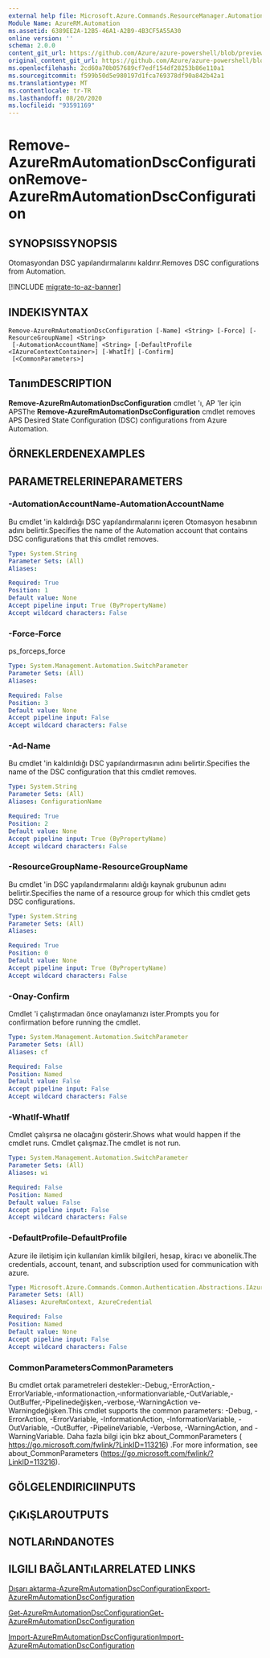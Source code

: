 ```yaml
---
external help file: Microsoft.Azure.Commands.ResourceManager.Automation.dll-Help.xml
Module Name: AzureRM.Automation
ms.assetid: 6389EE2A-12B5-46A1-A2B9-4B3CF5A55A30
online version: ''
schema: 2.0.0
content_git_url: https://github.com/Azure/azure-powershell/blob/preview/src/ResourceManager/Automation/Commands.Automation/help/Remove-AzureRmAutomationDscConfiguration.md
original_content_git_url: https://github.com/Azure/azure-powershell/blob/preview/src/ResourceManager/Automation/Commands.Automation/help/Remove-AzureRmAutomationDscConfiguration.md
ms.openlocfilehash: 2cd60a70b057689cf7edf154df28253b86e110a1
ms.sourcegitcommit: f599b50d5e980197d1fca769378df90a842b42a1
ms.translationtype: MT
ms.contentlocale: tr-TR
ms.lasthandoff: 08/20/2020
ms.locfileid: "93591169"
---
```

# <span data-ttu-id="7a28f-101">Remove-AzureRmAutomationDscConfiguration</span><span class="sxs-lookup"><span data-stu-id="7a28f-101">Remove-AzureRmAutomationDscConfiguration</span></span>

## <span data-ttu-id="7a28f-102">SYNOPSIS</span><span class="sxs-lookup"><span data-stu-id="7a28f-102">SYNOPSIS</span></span>
<span data-ttu-id="7a28f-103">Otomasyondan DSC yapılandırmalarını kaldırır.</span><span class="sxs-lookup"><span data-stu-id="7a28f-103">Removes DSC configurations from Automation.</span></span>

[!INCLUDE [migrate-to-az-banner](../../includes/migrate-to-az-banner.md)]

## <span data-ttu-id="7a28f-104">INDEKI</span><span class="sxs-lookup"><span data-stu-id="7a28f-104">SYNTAX</span></span>

```
Remove-AzureRmAutomationDscConfiguration [-Name] <String> [-Force] [-ResourceGroupName] <String>
 [-AutomationAccountName] <String> [-DefaultProfile <IAzureContextContainer>] [-WhatIf] [-Confirm]
 [<CommonParameters>]
```

## <span data-ttu-id="7a28f-105">Tanım</span><span class="sxs-lookup"><span data-stu-id="7a28f-105">DESCRIPTION</span></span>
<span data-ttu-id="7a28f-106">**Remove-AzureRmAutomationDscConfiguration** cmdlet 'ı, AP 'ler için APS</span><span class="sxs-lookup"><span data-stu-id="7a28f-106">The **Remove-AzureRmAutomationDscConfiguration** cmdlet removes APS Desired State Configuration (DSC) configurations from Azure Automation.</span></span>

## <span data-ttu-id="7a28f-107">ÖRNEKLERDEN</span><span class="sxs-lookup"><span data-stu-id="7a28f-107">EXAMPLES</span></span>

## <span data-ttu-id="7a28f-108">PARAMETRELERINE</span><span class="sxs-lookup"><span data-stu-id="7a28f-108">PARAMETERS</span></span>

### <span data-ttu-id="7a28f-109">-AutomationAccountName</span><span class="sxs-lookup"><span data-stu-id="7a28f-109">-AutomationAccountName</span></span>
<span data-ttu-id="7a28f-110">Bu cmdlet 'in kaldırdığı DSC yapılandırmalarını içeren Otomasyon hesabının adını belirtir.</span><span class="sxs-lookup"><span data-stu-id="7a28f-110">Specifies the name of the Automation account that contains DSC configurations that this cmdlet removes.</span></span>

```yaml
Type: System.String
Parameter Sets: (All)
Aliases: 

Required: True
Position: 1
Default value: None
Accept pipeline input: True (ByPropertyName)
Accept wildcard characters: False
```

### <span data-ttu-id="7a28f-111">-Force</span><span class="sxs-lookup"><span data-stu-id="7a28f-111">-Force</span></span>
<span data-ttu-id="7a28f-112">ps_force</span><span class="sxs-lookup"><span data-stu-id="7a28f-112">ps_force</span></span>

```yaml
Type: System.Management.Automation.SwitchParameter
Parameter Sets: (All)
Aliases: 

Required: False
Position: 3
Default value: None
Accept pipeline input: False
Accept wildcard characters: False
```

### <span data-ttu-id="7a28f-113">-Ad</span><span class="sxs-lookup"><span data-stu-id="7a28f-113">-Name</span></span>
<span data-ttu-id="7a28f-114">Bu cmdlet 'in kaldırıldığı DSC yapılandırmasının adını belirtir.</span><span class="sxs-lookup"><span data-stu-id="7a28f-114">Specifies the name of the DSC configuration that this cmdlet removes.</span></span>

```yaml
Type: System.String
Parameter Sets: (All)
Aliases: ConfigurationName

Required: True
Position: 2
Default value: None
Accept pipeline input: True (ByPropertyName)
Accept wildcard characters: False
```

### <span data-ttu-id="7a28f-115">-ResourceGroupName</span><span class="sxs-lookup"><span data-stu-id="7a28f-115">-ResourceGroupName</span></span>
<span data-ttu-id="7a28f-116">Bu cmdlet 'in DSC yapılandırmalarını aldığı kaynak grubunun adını belirtir.</span><span class="sxs-lookup"><span data-stu-id="7a28f-116">Specifies the name of a resource group for which this cmdlet gets DSC configurations.</span></span>

```yaml
Type: System.String
Parameter Sets: (All)
Aliases: 

Required: True
Position: 0
Default value: None
Accept pipeline input: True (ByPropertyName)
Accept wildcard characters: False
```

### <span data-ttu-id="7a28f-117">-Onay</span><span class="sxs-lookup"><span data-stu-id="7a28f-117">-Confirm</span></span>
<span data-ttu-id="7a28f-118">Cmdlet 'i çalıştırmadan önce onaylamanızı ister.</span><span class="sxs-lookup"><span data-stu-id="7a28f-118">Prompts you for confirmation before running the cmdlet.</span></span>

```yaml
Type: System.Management.Automation.SwitchParameter
Parameter Sets: (All)
Aliases: cf

Required: False
Position: Named
Default value: False
Accept pipeline input: False
Accept wildcard characters: False
```

### <span data-ttu-id="7a28f-119">-WhatIf</span><span class="sxs-lookup"><span data-stu-id="7a28f-119">-WhatIf</span></span>
<span data-ttu-id="7a28f-120">Cmdlet çalışırsa ne olacağını gösterir.</span><span class="sxs-lookup"><span data-stu-id="7a28f-120">Shows what would happen if the cmdlet runs.</span></span>
<span data-ttu-id="7a28f-121">Cmdlet çalışmaz.</span><span class="sxs-lookup"><span data-stu-id="7a28f-121">The cmdlet is not run.</span></span>

```yaml
Type: System.Management.Automation.SwitchParameter
Parameter Sets: (All)
Aliases: wi

Required: False
Position: Named
Default value: False
Accept pipeline input: False
Accept wildcard characters: False
```

### <span data-ttu-id="7a28f-122">-DefaultProfile</span><span class="sxs-lookup"><span data-stu-id="7a28f-122">-DefaultProfile</span></span>
<span data-ttu-id="7a28f-123">Azure ile iletişim için kullanılan kimlik bilgileri, hesap, kiracı ve abonelik.</span><span class="sxs-lookup"><span data-stu-id="7a28f-123">The credentials, account, tenant, and subscription used for communication with azure.</span></span>

```yaml
Type: Microsoft.Azure.Commands.Common.Authentication.Abstractions.IAzureContextContainer
Parameter Sets: (All)
Aliases: AzureRmContext, AzureCredential

Required: False
Position: Named
Default value: None
Accept pipeline input: False
Accept wildcard characters: False
```

### <span data-ttu-id="7a28f-124">CommonParameters</span><span class="sxs-lookup"><span data-stu-id="7a28f-124">CommonParameters</span></span>
<span data-ttu-id="7a28f-125">Bu cmdlet ortak parametreleri destekler:-Debug,-ErrorAction,-ErrorVariable,-ınformationaction,-ınformationvariable,-OutVariable,-OutBuffer,-Pipelinedeğişken,-verbose,-WarningAction ve-Warningdeğişken.</span><span class="sxs-lookup"><span data-stu-id="7a28f-125">This cmdlet supports the common parameters: -Debug, -ErrorAction, -ErrorVariable, -InformationAction, -InformationVariable, -OutVariable, -OutBuffer, -PipelineVariable, -Verbose, -WarningAction, and -WarningVariable.</span></span> <span data-ttu-id="7a28f-126">Daha fazla bilgi için bkz about_CommonParameters ( https://go.microsoft.com/fwlink/?LinkID=113216) .</span><span class="sxs-lookup"><span data-stu-id="7a28f-126">For more information, see about_CommonParameters (https://go.microsoft.com/fwlink/?LinkID=113216).</span></span>

## <span data-ttu-id="7a28f-127">GÖLGELENDIRICI</span><span class="sxs-lookup"><span data-stu-id="7a28f-127">INPUTS</span></span>

## <span data-ttu-id="7a28f-128">ÇıKıŞLAR</span><span class="sxs-lookup"><span data-stu-id="7a28f-128">OUTPUTS</span></span>

## <span data-ttu-id="7a28f-129">NOTLARıNDA</span><span class="sxs-lookup"><span data-stu-id="7a28f-129">NOTES</span></span>

## <span data-ttu-id="7a28f-130">ILGILI BAĞLANTıLAR</span><span class="sxs-lookup"><span data-stu-id="7a28f-130">RELATED LINKS</span></span>

[<span data-ttu-id="7a28f-131">Dışarı aktarma-AzureRmAutomationDscConfiguration</span><span class="sxs-lookup"><span data-stu-id="7a28f-131">Export-AzureRmAutomationDscConfiguration</span></span>](./Export-AzureRmAutomationDscConfiguration.md)

[<span data-ttu-id="7a28f-132">Get-AzureRmAutomationDscConfiguration</span><span class="sxs-lookup"><span data-stu-id="7a28f-132">Get-AzureRmAutomationDscConfiguration</span></span>](./Get-AzureRmAutomationDscConfiguration.md)

[<span data-ttu-id="7a28f-133">Import-AzureRmAutomationDscConfiguration</span><span class="sxs-lookup"><span data-stu-id="7a28f-133">Import-AzureRmAutomationDscConfiguration</span></span>](./Import-AzureRmAutomationDscConfiguration.md)


